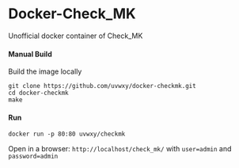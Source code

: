 # Docker-Check_MK

Unofficial docker container of Check_MK

####  Manual Build
Build the image locally

```
git clone https://github.com/uvwxy/docker-checkmk.git
cd docker-checkmk
make
```

#### Run

```
docker run -p 80:80 uvwxy/checkmk
```

Open in a browser:
 `http://localhost/check_mk/` with `user=admin` and `password=admin`
